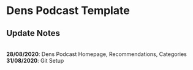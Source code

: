# Dens Podcast Template

## Update Notes
<br>**28/08/2020**: Dens Podcast Homepage, Recommendations, Categories
<br>**31/08/2020**: Git Setup
